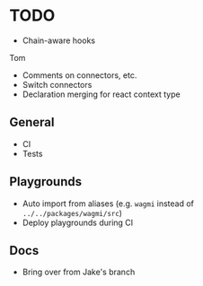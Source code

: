 # TODO

- Chain-aware hooks

Tom
- Comments on connectors, etc.
- Switch connectors
- Declaration merging for react context type

## General

- CI
- Tests

## Playgrounds

- Auto import from aliases (e.g. `wagmi` instead of `../../packages/wagmi/src`)
- Deploy playgrounds during CI

## Docs

- Bring over from Jake's branch